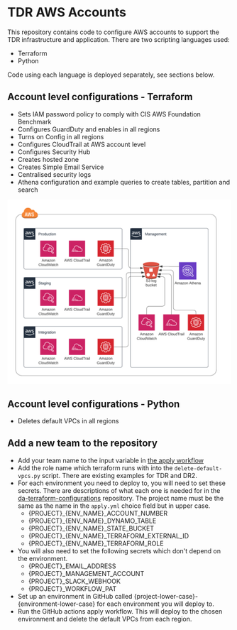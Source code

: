 # TDR AWS Accounts

This repository contains code to configure AWS accounts to support the TDR infrastructure and application.
There are two scripting languages used:
* Terraform
* Python

Code using each language is deployed separately, see sections below.

## Account level configurations - Terraform
* Sets IAM password policy to comply with CIS AWS Foundation Benchmark
* Configures GuardDuty and enables in all regions
* Turns on Config in all regions
* Configures CloudTrail at AWS account level
* Configures Security Hub
* Creates hosted zone
* Creates Simple Email Service
* Centralised security logs
* Athena configuration and example queries to create tables, partition and search

![Alt text](aws-centralized-logs.png?raw=true "Centralised security logs")

## Account level configurations - Python
* Deletes default VPCs in all regions

## Add a new team to the repository
* Add your team name to the input variable in [the apply workflow](./.github/workflows/apply.yml)
* Add the role name which terraform runs with into the `delete-default-vpcs.py` script. There are existing examples for TDR and DR2.
* For each environment you need to deploy to, you will need to set these secrets. There are descriptions of what each one is needed for in the [da-terraform-configurations](https://github.com/nationalarchives/da-terraform-configurations) repository. The project name must be the same as the name in the `apply.yml` choice field but in upper case.
    * {PROJECT}_{ENV_NAME}_ACCOUNT_NUMBER
    * {PROJECT}_{ENV_NAME}_DYNAMO_TABLE
    * {PROJECT}_{ENV_NAME}_STATE_BUCKET
    * {PROJECT}_{ENV_NAME}_TERRAFORM_EXTERNAL_ID
    * {PROJECT}_{ENV_NAME}_TERRAFORM_ROLE
* You will also need to set the following secrets which don't depend on the environment.
    * {PROJECT}_EMAIL_ADDRESS
    * {PROJECT}_MANAGEMENT_ACCOUNT
    * {PROJECT}_SLACK_WEBHOOK
    * {PROJECT}_WORKFLOW_PAT 
* Set up an environment in GitHub called {project-lower-case}-{environment-lower-case} for each environment you will deploy to.
* Run the GitHub actions apply workflow. This will deploy to the chosen environment and delete the default VPCs from each region. 

